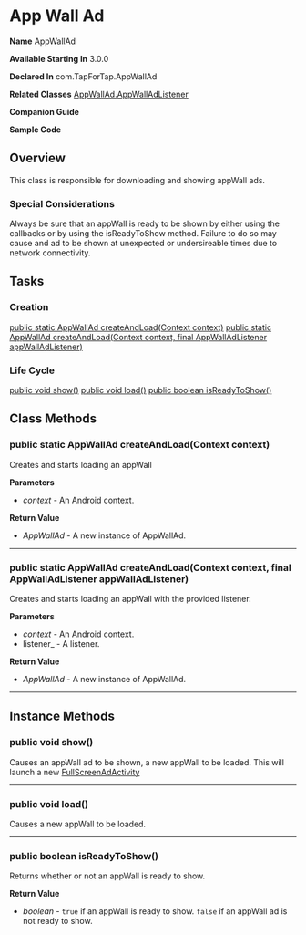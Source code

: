 # App Wall Ad

**Name** AppWallAd

**Available Starting In**   3.0.0

**Declared In**    com.TapForTap.AppWallAd

**Related Classes**  [AppWallAd.AppWallAdListener](app_wall_ad_listener.md)

**Companion Guide** 

**Sample Code**      

## Overview

This class is responsible for downloading and showing appWall ads.

### Special Considerations

Always be sure that an appWall is ready to be shown by either using the callbacks or by using the isReadyToShow method. Failure to do so may cause and ad to be shown at unexpected or undersireable times due to network connectivity.

## Tasks

### Creation
[public static AppWallAd createAndLoad(Context context)](public-static-AppWallAd-createAndLoad-Context-context)
[public static AppWallAd createAndLoad(Context context, final AppWallAdListener appWallAdListener)](public-static-AppWallAd-createAndLoadContext-context-final-AppWallAdListener-appWallAdListener)

### Life Cycle
[public void show()](public-void-show)
[public void load()](public-void-load)
[public boolean isReadyToShow()](public-boolean-isReadyToShow)

## Class Methods
### public static AppWallAd createAndLoad(Context context)

Creates and starts loading an appWall

**Parameters**

  - _context_ - An Android context.

**Return Value**

  - _AppWallAd_ - A new instance of AppWallAd.

---

### public static AppWallAd createAndLoad(Context context, final AppWallAdListener appWallAdListener)

Creates and starts loading an appWall with the provided listener.

**Parameters**

  - _context_ - An Android context.
  - listener_ - A listener.

**Return Value**

  - _AppWallAd_ - A new instance of AppWallAd.

---

## Instance Methods
### public void show()

Causes an appWall ad to be shown, a new appWall to be loaded. This will launch a new [FullScreenAdActivity]()

---

### public void load()

Causes a new appWall to be loaded.

---

### public boolean isReadyToShow()

Returns whether or not an appWall is ready to show.

**Return Value**

  - _boolean_ - `true` if an appWall is ready to show. `false` if an appWall ad is not ready to show.

